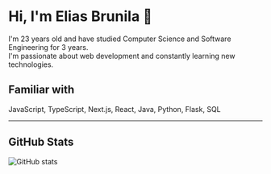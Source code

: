 # Hi, I'm Elias Brunila 👋

I'm 23 years old and have studied Computer Science and Software Engineering for 3 years.  
I'm passionate about web development and constantly learning new technologies.

## Familiar with

JavaScript, TypeScript, Next.js, React, Java, Python, Flask, SQL

---

## GitHub Stats

![GitHub stats](https://github-readme-stats.vercel.app/api?username=esbrunil&show_icons=true&count_private=true&theme=radical)

